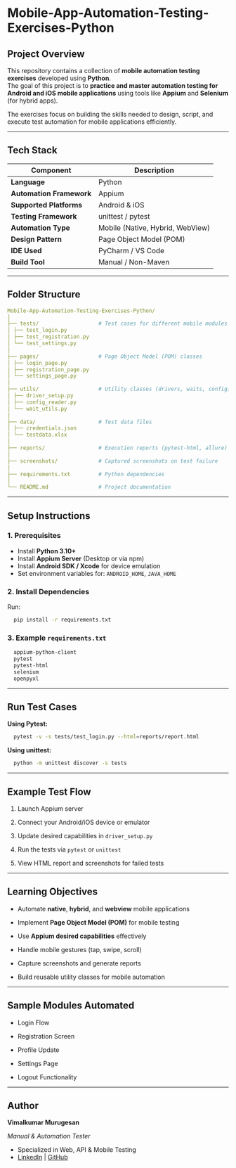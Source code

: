 # Mobile-App-Automation-Testing-Exercises-Python

## Project Overview
This repository contains a collection of **mobile automation testing exercises** developed using **Python**.  
The goal of this project is to **practice and master automation testing for Android and iOS mobile applications** using tools like **Appium** and **Selenium** (for hybrid apps).

The exercises focus on building the skills needed to design, script, and execute test automation for mobile applications efficiently.

---

## Tech Stack
| Component | Description |
|------------|--------------|
| **Language** | Python |
| **Automation Framework** | Appium |
| **Supported Platforms** | Android & iOS |
| **Testing Framework** | unittest / pytest |
| **Automation Type** | Mobile (Native, Hybrid, WebView) |
| **Design Pattern** | Page Object Model (POM) |
| **IDE Used** | PyCharm / VS Code |
| **Build Tool** | Manual / Non-Maven |

---

## Folder Structure

```yaml
Mobile-App-Automation-Testing-Exercises-Python/
│
├── tests/                   # Test cases for different mobile modules
│ ├── test_login.py
│ ├── test_registration.py
│ └── test_settings.py
│
├── pages/                   # Page Object Model (POM) classes
│ ├── login_page.py
│ ├── registration_page.py
│ └── settings_page.py
│
├── utils/                   # Utility classes (drivers, waits, config)
│ ├── driver_setup.py
│ ├── config_reader.py
│ └── wait_utils.py
│
├── data/                    # Test data files
│ ├── credentials.json
│ └── testdata.xlsx
│
├── reports/                 # Execution reports (pytest-html, allure)
│
├── screenshots/             # Captured screenshots on test failure
│
├── requirements.txt         # Python dependencies
│
└── README.md                # Project documentation
```

---

## Setup Instructions

### **1️. Prerequisites**
- Install **Python 3.10+**
- Install **Appium Server** (Desktop or via npm)
- Install **Android SDK / Xcode** for device emulation
- Set environment variables for: `ANDROID_HOME`, `JAVA_HOME`

### **2️. Install Dependencies**
Run:

```bash
  pip install -r requirements.txt
```

### **3. Example `requirements.txt`**

```css
  appium-python-client
  pytest
  pytest-html
  selenium
  openpyxl
```

---

## Run Test Cases

**Using Pytest:**

```bash
  pytest -v -s tests/test_login.py --html=reports/report.html
```

**Using unittest:**

```bash
  python -m unittest discover -s tests
```

---

## Example Test Flow

1. Launch Appium server

2. Connect your Android/iOS device or emulator

3. Update desired capabilities in `driver_setup.py`

4. Run the tests via `pytest` or `unittest`

5. View HTML report and screenshots for failed tests

---

## Learning Objectives

- Automate **native**, **hybrid**, and **webview** mobile applications

- Implement **Page Object Model (POM)** for mobile testing

- Use **Appium desired capabilities** effectively

- Handle mobile gestures (tap, swipe, scroll)

- Capture screenshots and generate reports

- Build reusable utility classes for mobile automation

---

## Sample Modules Automated

- Login Flow

- Registration Screen

- Profile Update

- Settings Page

- Logout Functionality

---

## Author

**Vimalkumar Murugesan**

_Manual & Automation Tester_

- Specialized in Web, API & Mobile Testing
- [LinkedIn](https://www.linkedin.com/in/vimalkumar-m/) | [GitHub](https://github.com/itsVimalkumaR)

